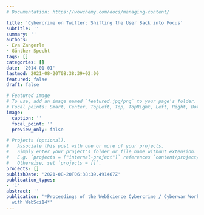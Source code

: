 ```yaml
---
# Documentation: https://wowchemy.com/docs/managing-content/

title: 'Cybercrime on Twitter: Shifting the User Back into Focus'
subtitle: ''
summary: ''
authors:
- Eva Zangerle
- Günther Specht
tags: []
categories: []
date: '2014-01-01'
lastmod: 2021-08-20T08:38:39+02:00
featured: false
draft: false

# Featured image
# To use, add an image named `featured.jpg/png` to your page's folder.
# Focal points: Smart, Center, TopLeft, Top, TopRight, Left, Right, BottomLeft, Bottom, BottomRight.
image:
  caption: ''
  focal_point: ''
  preview_only: false

# Projects (optional).
#   Associate this post with one or more of your projects.
#   Simply enter your project's folder or file name without extension.
#   E.g. `projects = ["internal-project"]` references `content/project/deep-learning/index.md`.
#   Otherwise, set `projects = []`.
projects: []
publishDate: '2021-08-20T06:38:39.491467Z'
publication_types:
- '1'
abstract: ''
publication: '*Proceedings of the WebScience Cybercrime / Cyberwar Workshop, co-located
  with WebSci14*'
---
```

